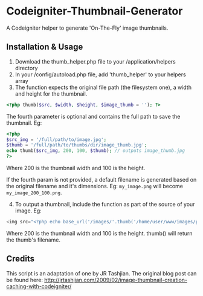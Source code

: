 Codeigniter-Thumbnail-Generator
==============================

A Codeigniter helper to generate &#39;On-The-Fly&#39; image thumbnails.

Installation & Usage
--------------------

1. Download the thumb_helper.php file to your /application/helpers directory
2. In your /config/autoload.php file, add 'thumb_helper' to your helpers array
3. The function expects the original file path (the filesystem one), a width and height for the thumbnail.

```php
<?php thumb($src, $width, $height, $image_thumb = ''); ?>
```

The fourth parameter is optional and contains the full path to save the thumbnail. Eg:


```php
<?php 
$src_img = '/full/path/to/image.jpg';
$thumb = '/full/path/to/thumbs/dir/image_thumb.jpg';
echo thumb($src_img, 200, 100, $thumb); // outputs image_thumb.jpg 
?>
```

Where 200 is the thumbnail width and 100 is the height.

If the fourth param is not provided, a default filename is generated based on the original filename and it's dimensions. 
Eg: ````my_image.png```` will become ````my_image_200_100.png````.

4. To output a thumbnail, include the function as part of the source of your image. Eg:


```php
<img src="<?php echo base_url('/images/'.thumb('/home/user/www/images/picture.jpg','200','100')); ?>">
```

Where 200 is the thumbnail width and 100 is the height. thumb() will return the thumb's filename.



Credits
-------

This script is an adaptation of one by JR Tashjian. The original blog post can be found here: 
http://jrtashjian.com/2009/02/image-thumbnail-creation-caching-with-codeigniter/

